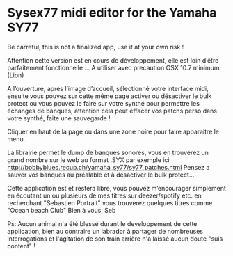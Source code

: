 # Sysex77 midi editor for the Yamaha SY77

Be carreful, this is not a finalized app, use it at your own risk !

Attention cette version est en cours de développement, elle est loin d’être parfaitement fonctionnelle …
A utiliser avec precaution
OSX 10.7 minimum (Lion)

A l’ouverture, après l’image d’accueil, sélectionné votre interface midi, ensuite vous pouvez sur cette même page activer ou désactiver le bulk protect ou vous pouvez le faire sur votre synthé pour permettre les échanges de banques, attention cela peut éffacer vos patchs perso dans votre synthé, faite une sauvegarde !  

Cliquer en haut de la page ou dans une zone noire pour faire apparaitre le menu.

La librairie permet le dump de banques sonores, vous en trouverez un grand nombre sur le web au format .SYX
par exemple ici http://bobbyblues.recup.ch/yamaha_sy77/sy77_patches.html
Pensez a sauver vos banques au préalable et à désactiver le bulk protect…



Cette application est et restera libre, vous pouvez m’encourager simplement en écoutant un ou plusieurs de mes titres sur deezer/spotify etc. en recherchant "Sebastien Portrait" vous trouverez quelques titres comme "Ocean beach Club" 
Bien à vous,
Seb

Ps: Aucun animal n'a été blessé durant le developpement de cette application, bien au contraire un labrador à partager de nombreuses interrogations et l'agitation de son train arrière n'a laissé aucun doute "suis content" ! 
